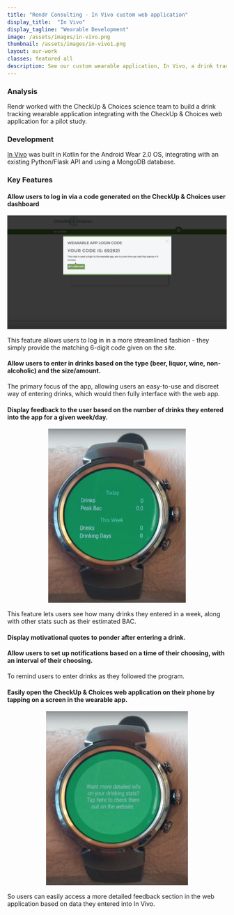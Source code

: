 ```yaml
---
title: "Rendr Consulting - In Vivo custom web application"
display_title:  "In Vivo"
display_tagline: "Wearable Development"
image: /assets/images/in-vivo.png
thumbnail: /assets/images/in-vivo1.png
layout: our-work
classes: featured all
description: See our custom wearable application, In Vivo, a drink tracker integrating with the CheckUp & Choices software-as-a-service product for addiction management and education.
---
```


### Analysis

Rendr worked with the CheckUp & Choices science team to build a drink tracking wearable application integrating with the CheckUp & Choices web application for a pilot study.

### Development

<a href="https://play.google.com/store/apps/details?id=us.a11online.checkupwearable&hl=en_US" target="_blank">In Vivo</a> was built in Kotlin for the Android Wear 2.0 OS, integrating with an existing Python/Flask API and using a MongoDB database.

### Key Features

#### Allow users to log in via a code generated on the CheckUp & Choices user dashboard

<p style="text-align: center;"><img src="/assets/images/in-vivo-cookie.png" alt="in vivo code log in" style="max-height: 400px;"></p>

This feature allows users to log in in a more streamlined fashion - they simply provide the matching 6-digit code given on the site.

#### Allow users to enter in drinks based on the type (beer, liquor, wine, non-alcoholic) and the size/amount. 

The primary focus of the app, allowing users an easy-to-use and discreet way of entering drinks, which would then fully interface with the web app. 

#### Display feedback to the user based on the number of drinks they entered into the app for a given week/day.

<p style="text-align: center;"><img src="/assets/images/in-vivo-feedback.png" alt="in vivo feedback" style="max-height: 400px;"></p>

This feature lets users see how many drinks they entered in a week, along with other stats such as their estimated BAC.

#### Display motivational quotes to ponder after entering a drink. 

#### Allow users to set up notifications based on a time of their choosing, with an interval of their choosing.

To remind users to enter drinks as they followed the program. 

#### Easily open the CheckUp & Choices web application on their phone by tapping on a screen in the wearable app.

<p style="text-align: center;"><img src="/assets/images/in-vivo-web-connect.png" alt="in vivo web connect" style="max-height: 400px;"></p>

So users can easily access a more detailed feedback section in the web application based on data they entered into In Vivo.
